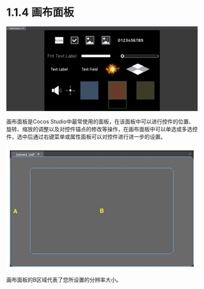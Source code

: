 # 1.1.4 画布面板


![Image](res/image011.png)

画布面板是Cocos Studio中最常使用的面板，在该面板中可以进行控件的位置、旋转、缩放的调整以及对控件锚点的修改等操作，在画布面板中可以单选或多选控件，选中后通过右键菜单或属性面板可以对控件进行进一步的设置。

![Image](res/image012.png)

画布面板的B区域代表了您所设置的分辨率大小。
